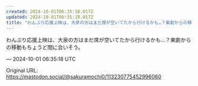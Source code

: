 ```yaml
---
created: 2024-10-01T06:35:18.017Z
updated: 2024-10-01T06:35:18.017Z
title: "わんぷり応援上映は、大泉の方はまだ席が空いてたから行けるかも…？東劇からの移動も[...]"
---
```


<p>わんぷり応援上映は、大泉の方はまだ席が空いてたから行けるかも…？東劇からの移動もちょうど間に合いそう。</p>

&mdash; 2024-10-01 06:35:18 UTC

Original URL: https://mastodon.social/@sakuramochi0/113230775452996060
